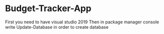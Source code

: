 # Budget-Tracker-App
First you need to have visual studio 2019
Then in package manager console write Update-Database in order to create database

